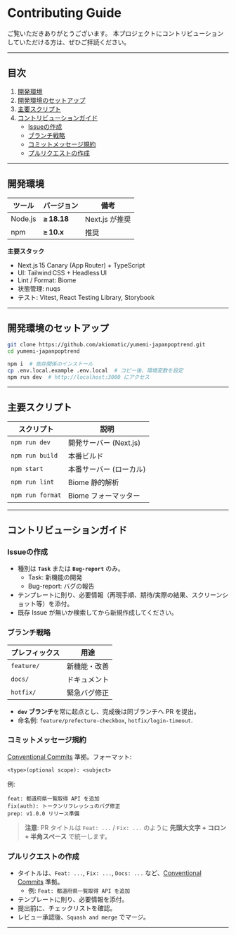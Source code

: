 # Contributing Guide

ご覧いただきありがとうございます。
本プロジェクトにコントリビューションしていただける方は、ぜひご拝読ください。

---

## 目次

1. [開発環境](#開発環境)  
2. [開発環境のセットアップ](#開発環境のセットアップ)  
3. [主要スクリプト](#主要スクリプト)  
4. [コントリビューションガイド](#コントリビューションガイド)
   - [Issueの作成](#issueの作成)
   - [ブランチ戦略](#ブランチ戦略)
   - [コミットメッセージ規約](#コミットメッセージ規約)
   - [プルリクエストの作成](#プルリクエストの作成)

---

## 開発環境

| ツール | バージョン | 備考 |
|-------|-----------|------|
| Node.js | **≥ 18.18** | Next.js が推奨 |
| npm    | **≥ 10.x** | 推奨 |

**主要スタック**  
- Next.js 15 Canary (App Router) + TypeScript
- UI: Tailwind CSS + Headless UI
- Lint / Format: Biome
- 状態管理: nuqs
- テスト: Vitest, React Testing Library, Storybook

---

## 開発環境のセットアップ

```bash
git clone https://github.com/akiomatic/yumemi-japanpoptrend.git
cd yumemi-japanpoptrend

npm i  # 依存関係のインストール
cp .env.local.example .env.local  # コピー後、環境変数を設定
npm run dev  # http://localhost:3000 にアクセス
```

---

## 主要スクリプト

| スクリプト | 説明 |
|----------|------|
| `npm run dev`      | 開発サーバー (Next.js) |
| `npm run build`    | 本番ビルド |
| `npm start`        | 本番サーバー (ローカル) |
| `npm run lint`     | Biome 静的解析 |
| `npm run format`   | Biome フォーマッター |

---

## コントリビューションガイド

### Issueの作成

- 種別は **`Task`** または **`Bug-report`** のみ。  
  - Task: 新機能の開発
  - Bug-report: バグの報告
- テンプレートに則り、必要情報（再現手順、期待/実際の結果、スクリーンショット等）を添付。  
- 既存 Issue が無いか検索してから新規作成してください。

### ブランチ戦略

| プレフィックス | 用途 |
|---------------|------|
| `feature/`    | 新機能・改善 |
| `docs/`       | ドキュメント |
| `hotfix/`     | 緊急バグ修正 |

- **`dev` ブランチ**を常に起点とし、完成後は同ブランチへ PR を提出。  
- 命名例: `feature/prefecture-checkbox`, `hotfix/login-timeout`.

### コミットメッセージ規約

[Conventional Commits](https://www.conventionalcommits.org/en/v1.0.0/) 準拠。フォーマット:

```
<type>(optional scope): <subject>
```

例:

```
feat: 都道府県一覧取得 API を追加
fix(auth): トークンリフレッシュのバグ修正
prep: v1.0.0 リリース準備
```

> **注意**: PR タイトルは `Feat: ...` / `Fix: ...` のように **先頭大文字 + コロン + 半角スペース** で統一します。

### プルリクエストの作成

- タイトルは、`Feat: ...`, `Fix: ...`, `Docs: ...` など、[Conventional Commits](https://www.conventionalcommits.org/en/v1.0.0/) 準拠。
  - 例: `Feat: 都道府県一覧取得 API を追加`
- テンプレートに則り、必要情報を添付。
- 提出前に、チェックリストを確認。
- レビュー承認後、`Squash and merge` でマージ。 

---

